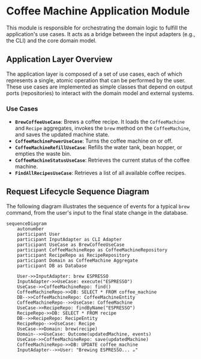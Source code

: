 # Coffee Machine Application Module

This module is responsible for orchestrating the domain logic to fulfill the application's use cases. It acts as a bridge between the input adapters (e.g., the CLI) and the core domain model.

## Application Layer Overview

The application layer is composed of a set of use cases, each of which represents a single, atomic operation that can be performed by the user. These use cases are implemented as simple classes that depend on output ports (repositories) to interact with the domain model and external systems.

### Use Cases

*   **`BrewCoffeeUseCase`**: Brews a coffee recipe. It loads the `CoffeeMachine` and `Recipe` aggregates, invokes the `brew` method on the `CoffeeMachine`, and saves the updated machine state.
*   **`CoffeeMachinePowerUseCase`**: Turns the coffee machine on or off.
*   **`CoffeeMachineRefillUseCase`**: Refills the water tank, bean hopper, or empties the waste bin.
*   **`CoffeeMachineStatusUseCase`**: Retrieves the current status of the coffee machine.
*   **`FindAllRecipesUseCase`**: Retrieves a list of all available coffee recipes.

## Request Lifecycle Sequence Diagram

The following diagram illustrates the sequence of events for a typical `brew` command, from the user's input to the final state change in the database.

```mermaid
sequenceDiagram
    autonumber
    participant User
    participant InputAdapter as CLI Adapter
    participant UseCase as BrewCoffeeUseCase
    participant CoffeeMachineRepo as CoffeeMachineRepository
    participant RecipeRepo as RecipeRepository
    participant Domain as CoffeeMachine Aggregate
    participant DB as Database

    User->>InputAdapter: brew ESPRESSO
    InputAdapter->>UseCase: execute("ESPRESSO")
    UseCase->>CoffeeMachineRepo: find()
    CoffeeMachineRepo->>DB: SELECT * FROM coffee_machine
    DB-->>CoffeeMachineRepo: CoffeeMachineEntity
    CoffeeMachineRepo-->>UseCase: CoffeeMachine
    UseCase->>RecipeRepo: findByName("ESPRESSO")
    RecipeRepo->>DB: SELECT * FROM recipe
    DB-->>RecipeRepo: RecipeEntity
    RecipeRepo-->>UseCase: Recipe
    UseCase->>Domain: brew(recipe)
    Domain-->>UseCase: Outcome(updatedMachine, events)
    UseCase->>CoffeeMachineRepo: save(updatedMachine)
    CoffeeMachineRepo->>DB: UPDATE coffee_machine
    InputAdapter-->>User: "Brewing ESPRESSO... ☕"